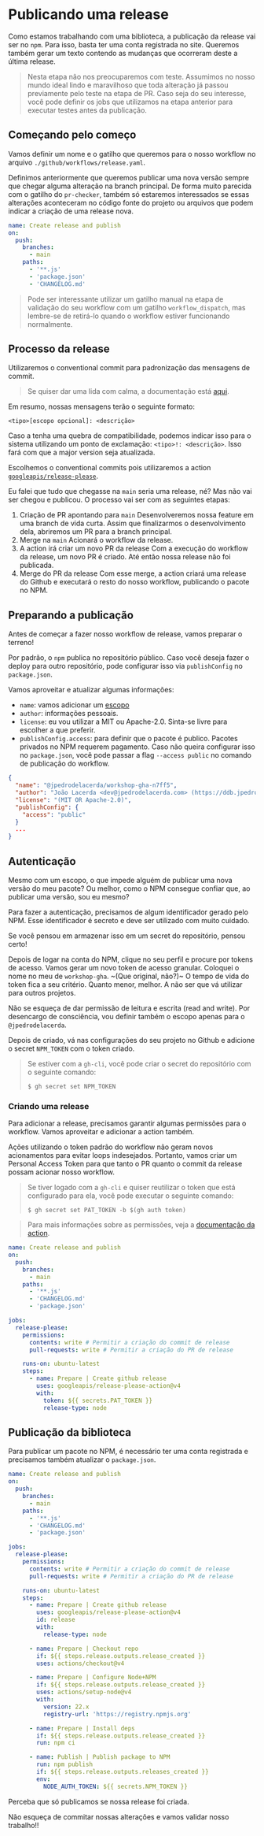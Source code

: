 # Publicando uma release

Como estamos trabalhando com uma biblioteca, a publicação da release vai ser no `npm`. Para isso, basta ter uma conta registrada no site.
Queremos também gerar um texto contendo as mudanças que ocorreram deste a última release.

> Nesta etapa não nos preocuparemos com teste. Assumimos no nosso mundo ideal lindo e maravilhoso que toda alteração já passou previamente pelo teste na etapa de PR. Caso seja do seu interesse, você pode definir os jobs que utilizamos na etapa anterior para executar testes antes da publicação.

## Começando pelo começo

Vamos definir um nome e o gatilho que queremos para o nosso workflow no arquivo `./github/workflows/release.yaml`.

Definimos anteriormente que queremos publicar uma nova versão sempre que chegar alguma alteração na branch principal. De forma muito parecida com o gatilho do `pr-checker`, também só estaremos interessados se essas alterações aconteceram no código fonte do projeto ou arquivos que podem indicar a criação de uma release nova.

```yaml
name: Create release and publish
on:
  push:
    branches:
      - main
    paths:
      - '**.js'
      - 'package.json'
      - 'CHANGELOG.md'
```

> Pode ser interessante utilizar um gatilho manual na etapa de validação do seu workflow com um gatilho `workflow_dispatch`, mas lembre-se de retirá-lo quando o workflow estiver funcionando normalmente.

## Processo da release

Utilizaremos o conventional commit para padronização das mensagens de commit.

> Se quiser dar uma lida com calma, a documentação está [aqui](https://www.conventionalcommits.org/pt-br/v1.0.0).

Em resumo, nossas mensagens terão o seguinte formato:

```
<tipo>[escopo opcional]: <descrição>
```

Caso a tenha uma quebra de compatibilidade, podemos indicar isso para o sistema utilizando um ponto de exclamação: `<tipo>!: <descrição>`. Isso fará com que a major version seja atualizada.

Escolhemos o conventional commits pois utilizaremos a action [`googleapis/release-please`](https://github.com/googleapis/release-please-action).

Eu falei que tudo que chegasse na `main` seria uma release, né? Mas não vai ser chegou e publicou. O processo vai ser com as seguintes etapas:
1. Criação de PR apontando para `main`
   Desenvolveremos nossa feature em uma branch de vida curta. Assim que finalizarmos o desenvolvimento dela, abriremos um PR para a branch principal.
2. Merge na `main`
   Acionará o workflow da release.
3. A action irá criar um novo PR da release
   Com a execução do workflow da release, um novo PR é criado. Até então nossa release não foi publicada.
4. Merge do PR da release
   Com esse merge, a action criará uma release do Github e executará o resto do nosso workflow, publicando o pacote no NPM.


## Preparando a publicação

Antes de começar a fazer nosso workflow de release, vamos preparar o terreno!

Por padrão, o `npm` publica no repositório público. Caso você deseja fazer o deploy para outro repositório, pode configurar isso via `publishConfig` no `package.json`.

Vamos aproveitar e atualizar algumas informações:
- `name`: vamos adicionar um [escopo](https://docs.npmjs.com/cli/v10/using-npm/scope)
- `author`: informações pessoais.
- `license`: eu vou utilizar a MIT ou Apache-2.0. Sinta-se livre para escolher a que preferir.
- `publishConfig.access`: para definir que o pacote é publico. Pacotes privados no NPM requerem pagamento. Caso não queira configurar isso no `package.json`, você pode passar a flag `--access public` no comando de publicação do workflow.

```json
{
  "name": "@jpedrodelacerda/workshop-gha-n7ff5",
  "author": "João Lacerda <dev@jpedrodelacerda.com> (https://ddb.jpedrodelacerda.com/)",
  "license": "(MIT OR Apache-2.0)",
  "publishConfig": {
    "access": "public"
  }
  ...
}
```

## Autenticação

Mesmo com um escopo, o que impede alguém de publicar uma nova versão do meu pacote? Ou melhor, como o NPM consegue confiar que, ao publicar uma versão, sou eu mesmo?

Para fazer a autenticação, precisamos de algum identificador gerado pelo NPM. Esse identificador é secreto e deve ser utilizado com muito cuidado.

Se você pensou em armazenar isso em um secret do repositório, pensou certo!

Depois de logar na conta do NPM, clique no seu perfil e procure por tokens de acesso. Vamos gerar um novo token de acesso granular.
Coloquei o nome no meu de `workshop-gha`. ~(Que original, não?)~ O tempo de vida do token fica a seu critério. Quanto menor, melhor. A não ser que vá utilizar para outros projetos.

Não se esqueça de dar permissão de leitura e escrita (read and write).
Por desencargo de consciência, vou definir também o escopo apenas para o `@jpedrodelacerda`.

Depois de criado, vá nas configurações do seu projeto no Github e adicione o secret `NPM_TOKEN` com o token criado.

> Se estiver com a `gh-cli`, você pode criar o secret do repositório com o seguinte comando:
> ```
> $ gh secret set NPM_TOKEN
> ```

### Criando uma release

Para adicionar a release, precisamos garantir algumas permissões para o workflow. Vamos aproveitar e adicionar a action também.

Ações utilizando o token padrão do workflow não geram novos acionamentos para evitar loops indesejados. Portanto, vamos criar um Personal Access Token para que tanto o PR quanto o commit da release possam acionar nosso workflow.

> Se tiver logado com a `gh-cli` e quiser reutilizar o token que está configurado para ela, você pode executar o seguinte comando:
> ```
> $ gh secret set PAT_TOKEN -b $(gh auth token)
> ```

> Para mais informações sobre as permissões, veja a [documentação da action](https://github.com/googleapis/release-please-action?tab=readme-ov-file#workflow-permissions).

```yaml
name: Create release and publish
on:
  push:
    branches:
      - main
    paths:
      - '**.js'
      - 'CHANGELOG.md'
      - 'package.json'

jobs:
  release-please:
    permissions:
      contents: write # Permitir a criação do commit de release
      pull-requests: write # Permitir a criação do PR de release

    runs-on: ubuntu-latest
    steps:
      - name: Prepare | Create github release
        uses: googleapis/release-please-action@v4
        with:
          token: ${{ secrets.PAT_TOKEN }}
          release-type: node
```


## Publicação da biblioteca

Para publicar um pacote no NPM, é necessário ter uma conta registrada e precisamos também atualizar o `package.json`.

```yaml
name: Create release and publish
on:
  push:
    branches:
      - main
    paths:
      - '**.js'
      - 'CHANGELOG.md'
      - 'package.json'

jobs:
  release-please:
    permissions:
      contents: write # Permitir a criação do commit de release
      pull-requests: write # Permitir a criação do PR de release

    runs-on: ubuntu-latest
    steps:
      - name: Prepare | Create github release
        uses: googleapis/release-please-action@v4
        id: release
        with:
          release-type: node

      - name: Prepare | Checkout repo
        if: ${{ steps.release.outputs.release_created }}
        uses: actions/checkout@v4

      - name: Prepare | Configure Node+NPM
        if: ${{ steps.release.outputs.release_created }}
        uses: actions/setup-node@v4
        with:
          version: 22.x
          registry-url: 'https://registry.npmjs.org'

      - name: Prepare | Install deps
        if: ${{ steps.release.outputs.release_created }}
        run: npm ci

      - name: Publish | Publish package to NPM
        run: npm publish
        if: ${{ steps.release.outputs.releases_created }}
        env:
          NODE_AUTH_TOKEN: ${{ secrets.NPM_TOKEN }}
```

Perceba que só publicamos se nossa release foi criada.

Não esqueça de commitar nossas alterações e vamos validar nosso trabalho!!
